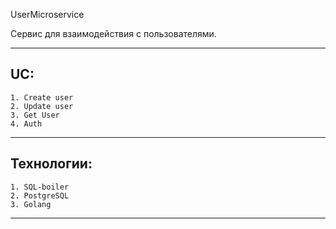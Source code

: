 UserMicroservice

Сервис для взаимодействия с пользователями.

---

UC:
--
    1. Create user
    2. Update user
    3. Get User
    4. Auth
---

Технологии:
--
    1. SQL-boiler
    2. PostgreSQL
    3. Golang
---
